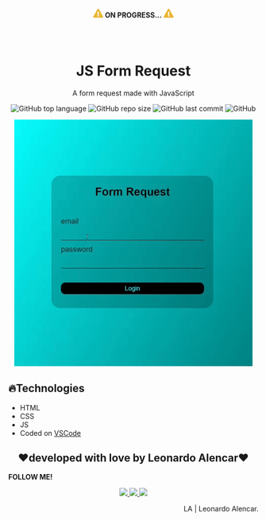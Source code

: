 <p align="center">
  <img width=20px src="readme/attencion.svg">
  <b>ON PROGRESS...</b>
  <img width=20px src="readme/attencion.svg">
</p>
<br>
<br>
<h1 align="center">JS Form Request</h1>
<p align="center">A form request made with JavaScript</p>

<p align="center">  
  <img alt="GitHub top language" src="https://img.shields.io/github/languages/top/AlencarLeo/JS-FormRequest?style=for-the-badge">
  <img alt="GitHub repo size" src="https://img.shields.io/github/repo-size/AlencarLeo/JS-FormRequest?style=for-the-badge">
  <img alt="GitHub last commit" src="https://img.shields.io/github/last-commit/AlencarLeo/JS-FormRequest?style=for-the-badge">
  <img alt="GitHub" src="https://img.shields.io/github/license/AlencarLeo/JS-FormRequest?style=for-the-badge">
</p>
<p align="center">
  <img src="readme/demo.gif">
</p>

<h2>🔥Technologies</h2>
<ul>
  <li>HTML</li>
  <li>CSS</li>
  <li>JS</li>
  <li>Coded on <a href="https://code.visualstudio.com/">VSCode</a></li>
</ul>


<h2 align="center">❤️developed with love by Leonardo Alencar❤️</h2>
<p><b>FOLLOW ME!</b></p>

<p align="center">
  <a href="https://www.instagram.com/leonardoaprado/">
    <img src="https://img.shields.io/badge/Instagram-E4405F?style=for-the-badge&logo=instagram&logoColor=white">
  </a>
  
  <a href="https://www.linkedin.com/in/leonardo-alencar-5749aa1b0/">
    <img src="https://img.shields.io/badge/LinkedIn-0077B5?style=for-the-badge&logo=linkedin&logoColor=white">
  </a>
  
  <a href="https://github.com/AlencarLeo">
    <img src="https://img.shields.io/badge/GitHub-100000?style=for-the-badge&logo=github&logoColor=white">
  </a>
</p>

<p align="right">LA | Leonardo Alencar.</p>
